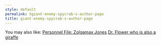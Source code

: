 ```yaml
---
style: default
permalink: Xgiant-enemy-spycrab-s-author-page
title: giant-enemy-spycrab-s-author-page
---
```

You may also like:
[Personnel File: Zolgamax Jones](http://scp-wiki.net/zolgamax)
[Dr. Flower who is also a giraffe](http://scp-wiki.net/uglyflower-author-page)